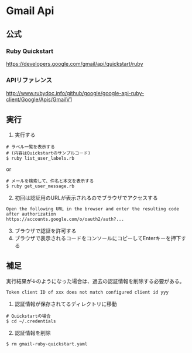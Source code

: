 # Gmail Api

## 公式
### Ruby Quickstart
https://developers.google.com/gmail/api/quickstart/ruby
### APIリファレンス
http://www.rubydoc.info/github/google/google-api-ruby-client/Google/Apis/GmailV1

## 実行
1. 実行する
```
# ラベル一覧を表示する
# (内容はQuickstartのサンプルコード)
$ ruby list_user_labels.rb 
```
or
```
# メールを検索して、件名と本文を表示する
$ ruby get_user_message.rb 
```

2. 初回は認証用のURLが表示されるのでブラウザでアクセスする
```
Open the following URL in the browser and enter the resulting code after authorization
https://accounts.google.com/o/oauth2/auth?...
```

3. ブラウザで認証を許可する
4. ブラウザで表示されるコードをコンソールにコピーしてEnterキーを押下する

## 補足
実行結果が↓のようになった場合は、過去の認証情報を削除する必要がある。
```
Token client ID of xxx does not match configured client id yyy
```

1. 認証情報が保存されてるディレクトリに移動
```
# Quickstartの場合
$ cd ~/.credentials
```

2. 認証情報を削除
```
$ rm gmail-ruby-quickstart.yaml
```

